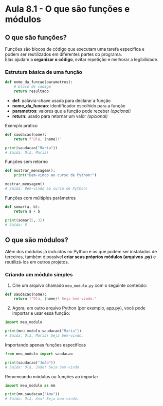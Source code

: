# Aula 8.1 - O que são funções e módulos

## O que são funções?

Funções são blocos de código que executam uma tarefa específica e podem ser reutilizados em diferentes partes do programa.  
Elas ajudam a **organizar o código**, evitar repetição e melhorar a legibilidade.

### Estrutura básica de uma função

```python
def nome_da_funcao(parametros):
    # bloco de código
    return resultado
```

- **def**: palavra-chave usada para declarar a função
- **nome_da_funcao**: identificador escolhido para a função
- **parametros**: valores que a função pode receber _(opcional)_
- **return**: usado para retornar um valor _(opcional)_

Exemplo prático
```python
def saudacao(nome):
    return f"Olá, {nome}!"

print(saudacao("Maria"))
# Saída: Olá, Maria!
```

Funções sem retorno
```python
def mostrar_mensagem():
    print("Bem-vindo ao curso de Python!")

mostrar_mensagem()
# Saída: Bem-vindo ao curso de Python!
```

Funções com múltiplos parâmetros
```python
def somar(a, b):
    return a + b

print(somar(5, 3))
# Saída: 8
```

## O que são módulos?

Além dos módulos já incluídos no Python e os que podem ser instalados de terceiros, também é possível **criar seus próprios módulos (arquivos .py)** e reutilizá-los em outros projetos.

### Criando um módulo simples

1. Crie um arquivo chamado `meu_modulo.py` com o seguinte conteúdo:

```python
def saudacao(nome):
    return f"Olá, {nome}! Seja bem-vindo."
```

2. Agora, em outro arquivo Python (por exemplo, app.py), você pode importar e usar essa função:
```python
import meu_modulo

print(meu_modulo.saudacao("Maria"))
# Saída: Olá, Maria! Seja bem-vindo.
```

Importando apenas funções específicas
```python
from meu_modulo import saudacao

print(saudacao("João"))
# Saída: Olá, João! Seja bem-vindo.
```
Renomeando módulos ou funções ao importar
```python
import meu_modulo as mm

print(mm.saudacao("Ana"))
# Saída: Olá, Ana! Seja bem-vindo.
```